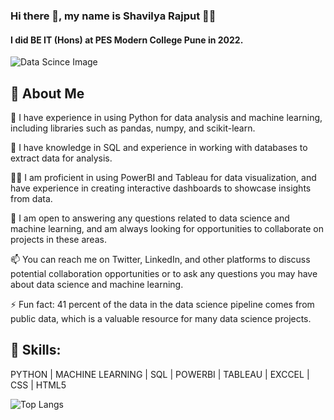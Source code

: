 ### Hi there 👋, my name is Shavilya Rajput 👨‍💻
#### I did  BE IT (Hons) at PES Modern College Pune in 2022. 
<img src="https://www.kdnuggets.com/wp-content/uploads/data-word-cloud.jpg" alt="Data Scince Image">

## 🚀 About Me
🚀 I have experience in using Python for data analysis and machine learning, including libraries such as pandas, numpy, and scikit-learn.

🌱 I have knowledge in SQL and experience in working with databases to extract data for analysis.

👨‍💻 I am proficient in using PowerBI and Tableau for data visualization, and have experience in creating interactive dashboards to showcase insights from data.

💬 I am open to answering any questions related to data science and machine learning, and am always looking for opportunities to collaborate on projects in these areas.

📫 You can reach me on Twitter, LinkedIn, and other platforms to discuss potential collaboration opportunities or to ask any questions you may have about data science and machine learning.

⚡ Fun fact: 41 percent of the data in the data science pipeline comes from public data, which is a valuable resource for many data science projects.
<br>

## 🤹 Skills: 
PYTHON | MACHINE LEARNING | SQL | POWERBI | TABLEAU | EXCCEL | CSS | HTML5

![Top Langs](https://github-readme-stats.vercel.app/api/top-langs/?username=shavilya&layout=compact)


